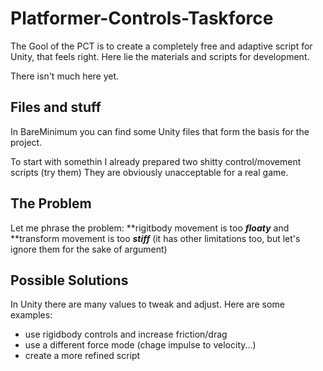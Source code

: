 # Platformer-Controls-Taskforce
The Gool of the PCT is to create a completely free and adaptive script for Unity, that feels right.
Here lie the materials and scripts for development.

There isn't much here yet.

## Files and stuff
In BareMinimum you can find some Unity files that form the basis for the project.

To start with somethin I already prepared two shitty control/movement scripts (try them)
They are obviously unacceptable for a real game.

## The Problem
Let me phrase the problem:
**rigitbody movement is too ***floaty*** and **transform movement is too ***stiff*** (it has other limitations too, but let's ignore them for the sake of argument)

## Possible Solutions
In Unity there are many values to tweak and adjust. Here are some examples:
- use rigidbody controls and increase friction/drag
- use a different force mode (chage impulse to velocity...)
- create a more refined script
